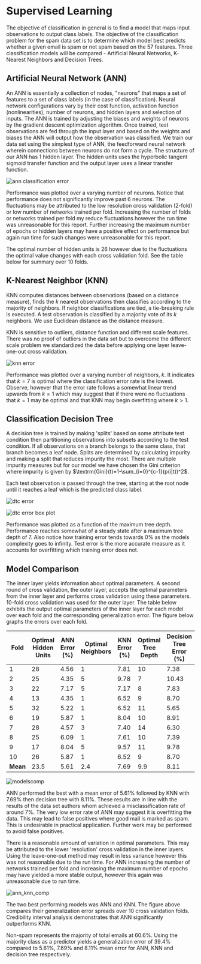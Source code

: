# Supervised Learning

The objective of classification in general is to find a model that maps input observations to output class labels. The objective of the classification problem for the spam data set is to determine which model best predicts whether a given email is spam or not spam based on the 57 features. Three classification models will be compared - Artificial Neural Networks, K-Nearest Neighbors and Decision Trees. 

## Artificial Neural Network (ANN)

An ANN is essentially a collection of nodes, "neurons" that maps a set of features to a set of class labels (in the case of classification). Neural network configurations vary by their cost function, activation function (nonlinearities), number of neurons, and hidden layers and selection of inputs. The ANN is trained by adjusting the biases and weights of neurons by the gradient descent optimization algorithm. Once trained, test observations are fed through the input layer and based on the weights and biases the ANN will output how the observation was classified. We train our data set using the simplest type of ANN, the feedforward neural network wherein connections between neurons do not form a cycle. The structure of our ANN has 1 hidden layer. The hidden units uses the hyperbolic tangent sigmoid transfer function and the output layer uses a linear transfer function.

![ann classification error](.\figures\ann_classification_error.png)

Performance was plotted over a varying number of neurons. Notice that performance does not significantly improve past 6 neurons. The fluctuations may be attributed to the low resolution cross validation (2-fold) or low number of networks trained per fold. Increasing the number of folds or networks trained per fold my reduce fluctuations however the run time was unreasonable for this report. Further increasing the maximum number of epochs or hidden layers may have a positive effect on performance but again run time for such changes were unreasonable for this report.

The optimal number of hidden units is 26 however due to the fluctuations the optimal value changes with each cross validation fold. See the table below for summary over 10 folds.

## K-Nearest Neighbor (KNN)

KNN computes distances between observations (based on a distance measure), finds the $k$ nearest observations then classifies according to the majority of neighbors. If neighbor classifications are tied, a tie-breaking rule is executed. A test observation is classified by a majority vote of its $k$ neighbors. We use Euclidean distance as the distance measure.

KNN is sensitive to outliers, distance function and different scale features. There was no proof of outliers in the data set but to overcome the different scale problem we standardized the data before applying one layer leave-one-out cross validation. 

![knn error](.\figures\knn_error.png)


Performance was plotted over a varying number of neighbors, $k$. It indicates that $k=7$ is optimal where the classification error rate is the lowest. Observe, however that the error rate follows a somewhat linear trend upwards from $k=1$ which may suggest that if there were no fluctuations that $k=1$ may be optimal and that KNN may begin overfitting where $k>1$.

## Classification Decision Tree

A decision tree is trained by making 'splits' based on some attribute test condition then partitioning observations into subsets according to the test condition. If all observations on a branch belongs to the same class, that branch becomes a leaf node. Splits are determined by calculating impurity and making a split that reduces impurity the most. There are multiple impurity measures but for our model we have chosen the Gini criterion where impurity is given by $\textrm{Gini}(t)=1-\sum_{i=0}^{c-1}(p(i|t))^2$.

Each test observation is passed through the tree, starting at the root node until it reaches a leaf which is the predicted class label.

![dtc error](figures\dtc_error.png)

![dtc error box plot](.\figures\dtc_error_box_plot.png)

Performance was plotted as a function of the maximum tree depth. Performance reaches somewhat of a steady state after a maximum tree depth of 7. Also notice how training error tends towards 0% as the models complexity goes to infinity. Test error is the more accurate measure as it accounts for overfitting which training error does not.

## Model Comparison

The inner layer yields information about optimal parameters. A second round of cross validation, the outer layer, accepts the optimal parameters from the inner layer and performs cross validation using these parameters. 10-fold cross validation was used for the outer layer. The table below exhibits the output optimal parameters of the inner layer for each model over each fold and the corresponding generalization error. The figure below graphs the errors over each fold.

| Fold     | Optimal Hidden Units | ANN Error (%) | Optimal Neighbors | KNN Error (%) | Optimal Tree Depth | Decision Tree Error (%) |
| -------- | -------------------- | ------------- | ----------------- | ------------- | ------------------ | ----------------------- |
| 1        | 28                   | 4.56          | 1                 | 7.81          | 10                 | 7.38                    |
| 2        | 25                   | 4.35          | 5                 | 9.78          | 7                  | 10.43                   |
| 3        | 22                   | 7.17          | 5                 | 7.17          | 8                  | 7.83                    |
| 4        | 13                   | 4.35          | 1                 | 6.52          | 9                  | 8.70                    |
| 5        | 32                   | 5.22          | 1                 | 6.52          | 11                 | 5.65                    |
| 6        | 19                   | 5.87          | 1                 | 8.04          | 10                 | 8.91                    |
| 7        | 28                   | 4.57          | 3                 | 7.40          | 14                 | 6.30                    |
| 8        | 25                   | 6.09          | 1                 | 7.61          | 10                 | 7.39                    |
| 9        | 17                   | 8.04          | 5                 | 9.57          | 11                 | 9.78                    |
| 10       | 26                   | 5.87          | 1                 | 6.52          | 9                  | 8.70                    |
| **Mean** | 23.5                 | 5.61          | 2.4               | 7.69          | 9.9                | 8.11                    |

![modelscomp](.\figures\modelscomp.png)

ANN performed the best with a mean error of 5.61% followed by KNN with 7.69% then decision tree with 8.11%. These results are in line with the results of the data set authors whom achieved a misclassification rate of around 7%. The very low error rate of ANN may suggest it is overfitting the data. This may lead to false positives where good mail is marked as spam. This is undesirable in practical application. Further work may be performed to avoid false positives.

There is a reasonable amount of variation in optimal parameters. This may be attributed to the lower 'resolution' cross validation in the inner layers. Using the leave-one-out method may result in less variance however this was not reasonable due to the run time. For ANN increasing the number of networks trained per fold and increasing the maximum number of epochs may have yielded a more stable output, however this again was unreasonable due to run time. 

![ann_knn_comp](.\figures\ann_knn_comp.png)

The two best performing models was ANN and KNN. The figure above compares their generalization error spreads over 10 cross validation folds. Credibility interval analysis demonstrates that ANN significantly outperforms KNN.

Non-spam represents the majority of total emails at 60.6%. Using the majority class as a predictor yields a generalization error of 39.4% compared to 5.61%, 7.69% and 8.11% mean error for ANN, KNN and decision tree respectively.​